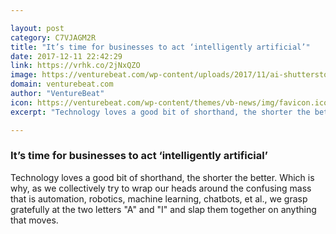 ```yaml
---

layout: post
category: C7VJAGM2R
title: "It’s time for businesses to act ‘intelligently artificial’"
date: 2017-12-11 22:42:29
link: https://vrhk.co/2jNxQZO
image: https://venturebeat.com/wp-content/uploads/2017/11/ai-shutterstock_529299211-1.jpg?fit=780%2C520&strip=all
domain: venturebeat.com
author: "VentureBeat"
icon: https://venturebeat.com/wp-content/themes/vb-news/img/favicon.ico
excerpt: "Technology loves a good bit of shorthand, the shorter the better. Which is why, as we collectively try to wrap our heads around the confusing mass that is automation, robotics, machine learning, chatbots, et al., we grasp gratefully at the two letters \"A\" and \"I\" and slap them together on anything that moves."

---
```


### It’s time for businesses to act ‘intelligently artificial’

Technology loves a good bit of shorthand, the shorter the better. Which is why, as we collectively try to wrap our heads around the confusing mass that is automation, robotics, machine learning, chatbots, et al., we grasp gratefully at the two letters "A" and "I" and slap them together on anything that moves.